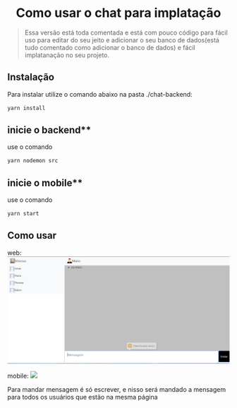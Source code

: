 <h1 align="center">Como usar o chat para implatação</h1>

>Essa versão está toda comentada e está com pouco código para fácil uso para editar do seu jeito e adicionar o seu banco de dados(está tudo comentado como adicionar o banco de dados) e fácil implatanação no seu projeto.

## Instalação
Para instalar utilize o comando abaixo na pasta ./chat-backend:
```bash
yarn install
```

## inicie o backend**
use o comando 
```bash
yarn nodemon src
```

## inicie o mobile**
use o comando 
```bash
yarn start
```

## Como usar

web:
![](./static/mensagem.PNG)

mobile:
![](./static/mobile.gif)

Para mandar mensagem é só escrever, e nisso será mandado a mensagem para todos os usuários que estão na mesma página

